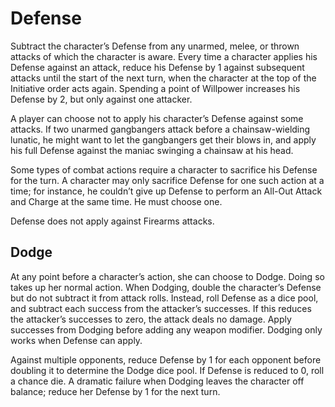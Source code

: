 # Defense

Subtract the character’s Defense from any unarmed,
melee, or thrown attacks of which the character is aware.
Every time a character applies his Defense against an attack,
reduce his Defense by 1 against subsequent attacks until the
start of the next turn, when the character at the top of the
Initiative order acts again. Spending a point of Willpower
increases his Defense by 2, but only against one attacker.

A player can choose not to apply his character’s Defense
against some attacks. If two unarmed gangbangers attack
before a chainsaw-wielding lunatic, he might want to let the
gangbangers get their blows in, and apply his full Defense
against the maniac swinging a chainsaw at his head.

Some types of combat actions require a character to
sacrifice his Defense for the turn. A character may only sacrifice Defense for one such action at a time; for instance, he
couldn’t give up Defense to perform an All-Out Attack and
Charge at the same time. He must choose one.

Defense does not apply against Firearms attacks.

## Dodge

At any point before a character’s action, she can choose to
Dodge. Doing so takes up her normal action. When Dodging,
double the character’s Defense but do not subtract it from attack rolls. Instead, roll Defense as a dice pool, and subtract
each success from the attacker’s successes. If this reduces the
attacker’s successes to zero, the attack deals no damage. Apply
successes from Dodging before adding any weapon modifier.
Dodging only works when Defense can apply.

Against multiple opponents, reduce Defense by 1 for each
opponent before doubling it to determine the Dodge dice
pool. If Defense is reduced to 0, roll a chance die. A dramatic
failure when Dodging leaves the character off balance; reduce
her Defense by 1 for the next turn.